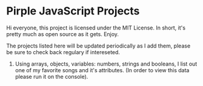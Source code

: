 # Pirple JavaScript Projects
Hi everyone, this project is licensed under the MIT License.
In short, it's pretty much as open source as it gets.
Enjoy.

The projects listed here will be updated periodically as I add them, please be sure to check back regulary if intereseted.

1. Using arrays, objects, variables: numbers, strings and booleans, I list out one of my favorite songs and it's attributes.
(In order to view this data please run it on the console).